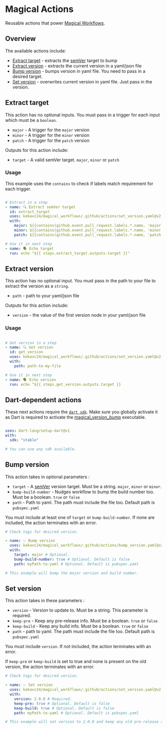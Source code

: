 # Magical Actions
Reusable actions that power [Magical Workflows](/WORKFLOWS.md).

## Overview
The available actions include:
* [Extract target](#extract-target) - extracts the [semVer][semver_link] target to bump
* [Extract version](#extract-version) - extracts the current version in a yaml/json file
* [Bump version](#bump-version) - bumps version in yaml file. You need to pass in a desired target.
* [Set version](#set-version) - overwrites current version in yaml file. Just pass in the version.

## Extract target
This action has no optional inputs. You must pass in a trigger for each input which must be a `boolean`.
* `major` - A trigger for the `major` version
* `minor` - A trigger for the `minor` version
* `patch` - A trigger for the `patch` version

Outputs for this action include:
* `target` - A valid semVer target. `major`, `minor` or `patch`

### Usage
This example uses the `contains` to check if labels match requirement for each trigger.
``` yaml

# Extract in a step
- name: 🔍 Extract semVer target
  id: extract_target
  uses: kekavc24/magical_workflows/.github/actions/set_version.yaml@v2.1.0
  with:
    major: ${{contains(github.event.pull_request.labels.*.name, 'major release')}}
    minor: ${{contains(github.event.pull_request.labels.*.name, 'minor release')}}
    patch: ${{contains(github.event.pull_request.labels.*.name, 'patch release')}}

# Use it in next step
- name: 🗣 Echo target
  run: echo "${{ steps.extract_target.outputs.target }}"

```

## Extract version
This action has no optional input. You must pass in the path to your file to extract the version as a `string`.
* `path` - path to your yaml/json file

Outputs for this action include:
* `version` - the value of the first version node in your yaml/json file

### Usage
``` yaml

# Get version in a step
- name: 🔍 Get version
  id: get_version
  uses: kekavc24/magical_workflows/.github/actions/set_version.yaml@v2.1.0
  with:
    path: path-to-my-file

# Use it in next step
- name: 🗣 Echo version
  run: echo "${{ steps.get_version.outputs.target }}

```

## Dart-dependent actions
These next actions require the [`dart sdk`][dart_sdk_link]. Make sure you globally activate it as Dart is required to activate the [magical_version_bump][mvb_github_link] executable.

```yaml

uses: dart-lang/setup-dart@v1
with:
  sdk: "stable"

# You can use any sdk available.
```

## Bump version
This action takes in optional parameters :
* `target` - A [semVer][semver_link] version target. Must be a string. `major`, `minor` or `minor`. 
* `bump-build-number` - Nudges workflow to bump the build number too. Must be a boolean. `true` or `false`
* `path` - Path to yaml. The path must include the file too. Default path is `pubspec.yaml`

You must include at least one of `target` or `bump-build-number`. If none are included, the action terminates with an error.

``` yaml
# Check tags for desired version.

- name: ✨ Bump version
  uses: kekavc24/magical_workflows/.github/actions/bump_version.yaml@v2.1.0
  with:
    target: major # Optional. 
    bump-build-number: true # Optional. Default is false
    path: myPath-to-yaml # Optional. Default is pubspec.yaml

# This example will bump the major version and build number.
```

## Set version
This action takes in these parameters :
* `version` - Version to update to. Must be a string. This parameter is required. 
* `keep-pre` - Keep any pre-release info. Must be a boolean. `true` or `false`
* `keep-build` - Keep any build info. Must be a boolean. `true` or `false`
* `path` - path to yaml. The path must include the file too. Default path is `pubspec.yaml`

You must include `version`. If not included, the action terminates with an error.

If `keep-pre` or `keep-build` is set to true and none is present on the old version, the action terminates with an error.

``` yaml
# Check tags for desired version.

- name: ✨ Set version
  uses: kekavc24/magical_workflows/.github/actions/set_version.yaml@v2.1.0
  with:
    version: 2.0.0 # Required. 
    keep-pre: true # Optional. Default is false
    keep-build: true # Optional. Default is false
    path: myPath-to-yaml # Optional. Default is pubspec.yaml

# This example will set version to 2.0.0 and keep any old pre-release and build info.
```

[semver_link]: https://semver.org/
[dart_sdk_link]: https://github.com/dart-lang/sdk
[mvb_github_link]: https://github.com/kekavc24/magical_version_bump